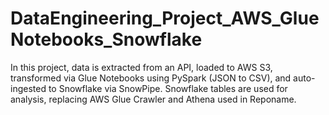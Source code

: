# DataEngineering_Project_AWS_GlueNotebooks_Snowflake
In this project, data is extracted from an API, loaded to AWS S3, transformed via Glue Notebooks using PySpark (JSON to CSV), and auto-ingested to Snowflake via SnowPipe. Snowflake tables are used for analysis, replacing AWS Glue Crawler and Athena used in Reponame.

